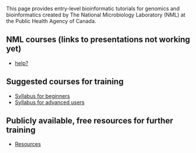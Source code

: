 This page provides entry-level bioinformatic tutorials for genomics and bioinformatics created by The National Microbiology Laboratory (NML) at the Public Health Agency of Canada. 

## NML courses (links to presentations not working yet)
 * [help?](Bio101.md)

## Suggested courses for training
 * [Syllabus for beginners](syllabus_beg.md)
 * [Syllabus for advanced users](syllabus_beg.md)
 
## Publicly available, free resources for further training 
 * [Resources](resources.md)
 
